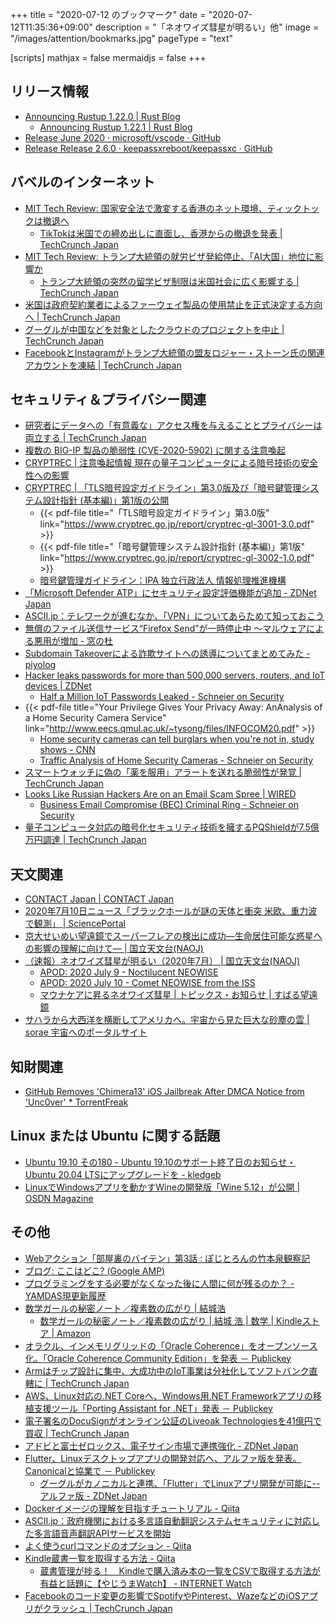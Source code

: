 +++
title = "2020-07-12 のブックマーク"
date =  "2020-07-12T11:35:36+09:00"
description = "「ネオワイズ彗星が明るい」他"
image = "/images/attention/bookmarks.jpg"
pageType = "text"

[scripts]
  mathjax = false
  mermaidjs = false
+++

## リリース情報

- [Announcing Rustup 1.22.0 | Rust Blog](https://blog.rust-lang.org/2020/07/06/Rustup-1.22.0.html)
    - [Announcing Rustup 1.22.1 | Rust Blog](https://blog.rust-lang.org/2020/07/08/Rustup-1.22.1.html)
- [Release June 2020 · microsoft/vscode · GitHub](https://github.com/microsoft/vscode/releases/tag/1.47.0)
- [Release Release 2.6.0 · keepassxreboot/keepassxc · GitHub](https://github.com/keepassxreboot/keepassxc/releases/tag/2.6.0)

## バベルのインターネット

- [MIT Tech Review: 国家安全法で激変する香港のネット環境、ティックトックは撤退へ](https://www.technologyreview.jp/s/211778/the-internet-is-changing-drastically-for-hong-kongs-citizens/)
    - [TikTokは米国での締め出しに直面し、香港からの撤退を発表  |  TechCrunch Japan](https://jp.techcrunch.com/2020/07/07/2020-07-06-tiktok-us-ban-hong-kong-exit/)
- [MIT Tech Review: トランプ大統領の就労ビザ発給停止、「AI大国」地位に影響か](https://www.technologyreview.jp/s/210739/trumps-freeze-on-new-visas-could-threaten-us-dominance-in-ai/)
    - [トランプ大統領の突然の留学ビザ制限は米国社会に広く影響する  |  TechCrunch Japan](https://jp.techcrunch.com/2020/07/10/2020-07-08-trump-student-visa-silicon-valley/)
- [米国は政府契約業者によるファーウェイ製品の使用禁止を正式決定する方向へ  |  TechCrunch Japan](https://jp.techcrunch.com/2020/07/11/2020-07-09-u-s-government-may-finalize-ban-on-federal-contractors-using-equipment-from-huawei-this-week/)
- [グーグルが中国などを対象としたクラウドのプロジェクトを中止  |  TechCrunch Japan](https://jp.techcrunch.com/2020/07/10/2020-07-08-google-reportedly-cancelled-a-cloud-project-meant-for-countries-including-china/)
- [FacebookとInstagramがトランプ大統領の盟友ロジャー・ストーン氏の関連アカウントを凍結  |  TechCrunch Japan](https://jp.techcrunch.com/2020/07/09/2020-07-08-facebook-roger-stone-fake-account-network/)

## セキュリティ＆プライバシー関連

- [研究者にデータへの「有意義な」アクセス権を与えることとプライバシーは両立する  |  TechCrunch Japan](https://jp.techcrunch.com/2020/07/05/2020-06-25-privacy-not-a-blocker-for-meaningful-research-access-to-platform-data-says-report/)
- [複数の BIG-IP 製品の脆弱性 (CVE-2020-5902) に関する注意喚起](https://www.jpcert.or.jp/at/2020/at200028.html)
- [CRYPTREC | 注意喚起情報 現在の量子コンピュータによる暗号技術の安全性への影響](https://www.cryptrec.go.jp/topics/cryptrec-er-0001-2019.html)
- [CRYPTREC | 「TLS暗号設定ガイドライン」第3.0版及び「暗号鍵管理システム設計指針 (基本編)」第1版の公開](https://www.cryptrec.go.jp/topics/cryptrec_20200707_guldelines.html)
    - {{< pdf-file title="「TLS暗号設定ガイドライン」第3.0版" link="https://www.cryptrec.go.jp/report/cryptrec-gl-3001-3.0.pdf" >}}
    - {{< pdf-file title="「暗号鍵管理システム設計指針 (基本編)」第1版" link="https://www.cryptrec.go.jp/report/cryptrec-gl-3002-1.0.pdf" >}}
    - [暗号鍵管理ガイドライン：IPA 独立行政法人 情報処理推進機構](https://www.ipa.go.jp/security/vuln/ckms.html)
- [「Microsoft Defender ATP」にセキュリティ設定評価機能が追加 - ZDNet Japan](https://japan.zdnet.com/article/35156385/)
- [ASCII.jp：テレワークが進むなか、「VPN」についてあらためて知っておこう](https://ascii.jp/elem/000/004/018/4018778/)
- [無償のファイル送信サービス“Firefox Send”が一時停止中 ～マルウェアによる悪用が増加 - 窓の杜](https://forest.watch.impress.co.jp/docs/news/1264007.html)
- [Subdomain Takeoverによる詐欺サイトへの誘導についてまとめてみた - piyolog](https://piyolog.hatenadiary.jp/entry/2020/07/08/025056)
- [Hacker leaks passwords for more than 500,000 servers, routers, and IoT devices | ZDNet](https://www.zdnet.com/article/hacker-leaks-passwords-for-more-than-500000-servers-routers-and-iot-devices/)
    - [Half a Million IoT Passwords Leaked - Schneier on Security](https://www.schneier.com/blog/archives/2020/07/half_a_million.html)
- {{< pdf-file title="Your Privilege Gives Your Privacy Away: AnAnalysis of a Home Security Camera Service" link="http://www.eecs.qmul.ac.uk/~tysong/files/INFOCOM20.pdf" >}}
    - [Home security cameras can tell burglars when you're not in, study shows - CNN](https://edition.cnn.com/2020/07/06/tech/home-security-cameras-risks-scli-intl-scn/index.html)
    - [Traffic Analysis of Home Security Cameras - Schneier on Security](https://www.schneier.com/blog/archives/2020/07/traffic_analysi_1.html)
- [スマートウォッチに偽の「薬を服用」アラートを送れる脆弱性が発覚  |  TechCrunch Japan](https://jp.techcrunch.com/2020/07/10/2020-07-09-smartwatch-hack-spoofed-alerts/)
- [Looks Like Russian Hackers Are on an Email Scam Spree | WIRED](https://www.wired.com/story/russian-hackers-email-scams/)
    - [Business Email Compromise (BEC) Criminal Ring - Schneier on Security](https://www.schneier.com/blog/archives/2020/07/business_email_.html)
- [量子コンピュータ対応の暗号化セキュリティ技術を擁するPQShieldが7.5億万円調達  |  TechCrunch Japan](https://jp.techcrunch.com/2020/07/09/2020-07-08-pqshield-raises-7m-for-quantum-ready-cryptographic-security-solutions/)

## 天文関連

- [CONTACT Japan | CONTACT Japan](https://lazydog.sakura.ne.jp/cj/)
- [2020年7月10日ニュース「ブラックホールが謎の天体と衝突 米欧、重力波で観測」 | SciencePortal](https://scienceportal.jst.go.jp/news/newsflash_review/newsflash/2020/07/20200710_01.html)
- [京大せいめい望遠鏡でスーパーフレアの検出に成功―生命居住可能な惑星への影響の理解に向けて― | 国立天文台(NAOJ)](https://www.nao.ac.jp/news/science/2020/20200710-okayama.html)
- [（速報）ネオワイズ彗星が明るい（2020年7月） | 国立天文台(NAOJ)](https://www.nao.ac.jp/astro/sky/2020/07-topics05.html)
    - [APOD: 2020 July 9 - Noctilucent NEOWISE](https://apod.nasa.gov/apod/ap200709.html)
    - [APOD: 2020 July 10 - Comet NEOWISE from the ISS](https://apod.nasa.gov/apod/ap200710.html)
    - [マウナケアに昇るネオワイズ彗星 | トピックス・お知らせ | すばる望遠鏡](https://subarutelescope.org/jp/news/topics/2020/07/08/2870.html)
- [サハラから大西洋を横断してアメリカへ。宇宙から見た巨大な砂塵の雲 | sorae 宇宙へのポータルサイト](https://sorae.info/space/20200711-saharan-air-layer.html)

## 知財関連

- [GitHub Removes 'Chimera13' iOS Jailbreak After DMCA Notice from 'Unc0ver' * TorrentFreak](https://torrentfreak.com/github-removes-chimera13-ios-jailbreak-after-dmca-notice-from-unc0ver-200708/)

## Linux または Ubuntu に関する話題

- [Ubuntu 19.10 その180 - Ubuntu 19.10のサポート終了日のお知らせ・Ubuntu 20.04 LTSにアップグレードを - kledgeb](https://kledgeb.blogspot.com/2020/07/ubuntu-1910-180-ubuntu-1910ubuntu-2004.html)
- [LinuxでWindowsアプリを動かすWineの開発版「Wine 5.12」が公開 | OSDN Magazine](https://mag.osdn.jp/20/07/07/120300)

## その他

- [Webアクション「部屋裏のバイテン」第3話 : ぽじとろんの竹本泉観察記](https://positron.exblog.jp/31257770/)
- [ブログ: ここはどこ? (Google AMP)](https://okuranagaimo.blogspot.com/2020/07/google-amp.html)
- [プログラミングをする必要がなくなった後に人間に何が残るのか？ - YAMDAS現更新履歴](https://yamdas.hatenablog.com/entry/20200706/the-world-with-no-programming)
- [数学ガールの秘密ノート／複素数の広がり | 結城浩](https://note13.hyuki.net/)
    - [数学ガールの秘密ノート／複素数の広がり | 結城 浩 | 数学 | Kindleストア | Amazon](https://www.amazon.co.jp/dp/B08CDHYFFF?tag=baldandersinf-22&linkCode=ogi&th=1&psc=1)
- [オラクル、インメモリグリッドの「Oracle Coherence」をオープンソース化。「Oracle Coherence Community Edition」を発表 － Publickey](https://www.publickey1.jp/blog/20/oracle_coherenceoracle_coherence_community_edition.html)
- [Armはチップ設計に集中、大成功中のIoT事業は分社化してソフトバンク直轄に  |  TechCrunch Japan](https://jp.techcrunch.com/2020/07/08/2020-07-07-arm-plans-to-spin-off-iot-businesses-under-softbank-banner-as-it-focuses-on-core-chip-design-business/)
- [AWS、Linux対応の.NET Coreへ、Windows用.NET Frameworkアプリの移植支援ツール「Porting Assistant for .NET」発表 － Publickey](https://www.publickey1.jp/blog/20/awslinuxnet_corewindowsnet_frameworkporting_assistant_for_net.html)
- [電子署名のDocuSignがオンライン公証のLiveoak Technologiesを41億円で買収  |  TechCrunch Japan](https://jp.techcrunch.com/2020/07/09/2020-07-07-docusign-acquires-liveoak-technologies-for-38m-for-online-notarization/)
- [アドビと富士ゼロックス、電⼦サイン市場で連携強化 - ZDNet Japan](https://japan.zdnet.com/article/35156542/)
- [Flutter、Linuxデスクトップアプリの開発対応へ、アルファ版を発表。Canonicalと協業で － Publickey](https://www.publickey1.jp/blog/20/flutterlinuxcanonical.html)
    - [グーグルがカノニカルと連携、「Flutter」でLinuxアプリ開発が可能に--アルファ版 - ZDNet Japan](https://japan.zdnet.com/article/35156519/)
- [Dockerイメージの理解を目指すチュートリアル - Qiita](https://qiita.com/zembutsu/items/24558f9d0d254e33088f)
- [ASCII.jp：政府機関における多言語自動翻訳システムセキュリティに対応した多言語音声翻訳APIサービスを開始](https://ascii.jp/elem/000/004/019/4019327/)
- [よく使うcurlコマンドのオプション - Qiita](https://qiita.com/ryuichi1208/items/e4e1b27ff7d54a66dcd9)
- [Kindle蔵書一覧を取得する方法 - Qiita](https://qiita.com/taka_hira/items/8a9181c0733de2c9f8ee)
    - [蔵書管理が捗る！　Kindleで購入済み本の一覧をCSVで取得する方法が有益と話題に【やじうまWatch】 - INTERNET Watch](https://internet.watch.impress.co.jp/docs/yajiuma/1264534.html)
- [Facebookのコード変更の影響でSpotifyやPinterest、WazeなどのiOSアプリがクラッシュ  |  TechCrunch Japan](https://jp.techcrunch.com/2020/07/11/2020-07-10-facebook-code-change-caused-outage-for-spotify-pinterest-and-waze-apps/)

